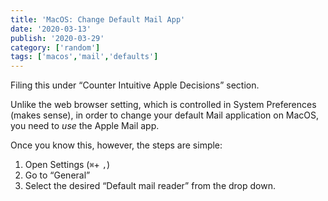 ```yaml
---
title: 'MacOS: Change Default Mail App'
date: '2020-03-13'
publish: '2020-03-29'
category: ['random']
tags: ['macos','mail','defaults']
---
```

Filing this under “Counter Intuitive Apple Decisions” section. 

Unlike the web browser setting, which is controlled in System Preferences (makes sense), in order to change your default Mail application on MacOS, you need to _use_ the Apple Mail app.

Once you know this, however, the steps are simple:
1. Open Settings (`⌘`+ `,`)
2. Go to “General”
3. Select the desired “Default mail reader” from the drop down.